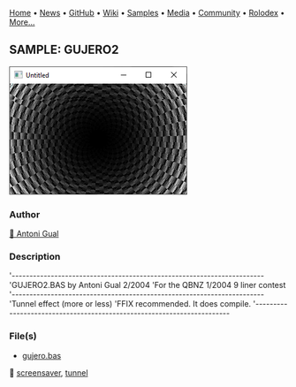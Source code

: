 [Home](https://qb64.com) • [News](../../news.md) • [GitHub](../../github.md) • [Wiki](../../wiki.md) • [Samples](../../samples.md) • [Media](../../media.md) • [Community](../../community.md) • [Rolodex](../../rolodex.md) • [More...](../../more.md)

## SAMPLE: GUJERO2

![screenshot.png](img/screenshot.png)

### Author

[🐝 Antoni Gual](../antoni-gual.md) 

### Description

'-----------------------------------------------------------------------
'GUJERO2.BAS by Antoni Gual 2/2004
'For the QBNZ 1/2004 9 liner contest
'-----------------------------------------------------------------------
'Tunnel effect (more or less)
'FFIX recommended. It does compile.
'-----------------------------------------------------------------------

### File(s)

* [gujero.bas](src/gujero.bas)

🔗 [screensaver](../screensaver.md), [tunnel](../tunnel.md)
